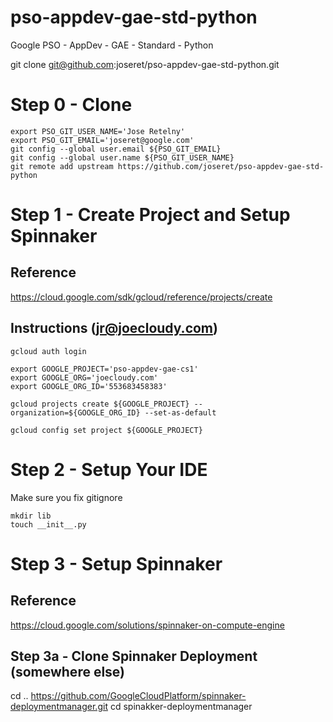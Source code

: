 # pso-appdev-gae-std-python
Google PSO - AppDev - GAE - Standard - Python

git clone git@github.com:joseret/pso-appdev-gae-std-python.git

# Step 0 - Clone
```
export PSO_GIT_USER_NAME='Jose Retelny'
export PSO_GIT_EMAIL='joseret@google.com'
git config --global user.email ${PSO_GIT_EMAIL}
git config --global user.name ${PSO_GIT_USER_NAME}
git remote add upstream https://github.com/joseret/pso-appdev-gae-std-python
```

# Step 1 - Create Project and Setup Spinnaker
## Reference

https://cloud.google.com/sdk/gcloud/reference/projects/create

## Instructions (jr@joecloudy.com)

```
gcloud auth login

export GOOGLE_PROJECT='pso-appdev-gae-cs1'
export GOOGLE_ORG='joecloudy.com'
export GOOGLE_ORG_ID='553683458383'

gcloud projects create ${GOOGLE_PROJECT} --organization=${GOOGLE_ORG_ID} --set-as-default

gcloud config set project ${GOOGLE_PROJECT}

```


# Step 2 - Setup Your IDE

Make sure you fix gitignore
```
mkdir lib
touch __init__.py

```

# Step 3 - Setup Spinnaker

## Reference
https://cloud.google.com/solutions/spinnaker-on-compute-engine

## Step 3a - Clone Spinnaker Deployment (somewhere else)

cd ..
https://github.com/GoogleCloudPlatform/spinnaker-deploymentmanager.git
cd spinakker-deploymentmanager


